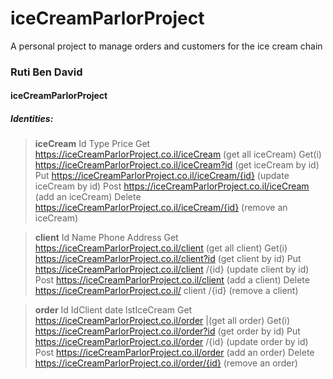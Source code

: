 # iceCreamParlorProject
A personal project to manage orders and customers for the ice cream chain
### Ruti Ben David
#### iceCreamParlorProject
##### Identities:
> __iceCream__ 
Id
Type
Price
Get  https://iceCreamParlorProject.co.il/iceCream (get all iceCream)
Get(i)  https://iceCreamParlorProject.co.il/iceCream?id (get iceCream by id)
Put  https://iceCreamParlorProject.co.il/iceCream/{id} (update iceCream by id)
Post   https://iceCreamParlorProject.co.il/iceCream (add an iceCream)
Delete   https://iceCreamParlorProject.co.il/iceCream/{id} (remove an iceCream)

> __client__
Id
Name
Phone
Address
Get   https://iceCreamParlorProject.co.il/client (get all client)
Get(i)  https://iceCreamParlorProject.co.il/client?id (get client by id)
Put  https://iceCreamParlorProject.co.il/client /{id} (update client by id)
Post   https://iceCreamParlorProject.co.il/client (add a client)
Delete https://iceCreamParlorProject.co.il/ client /{id} (remove a client)

> __order__
Id
IdClient
date
lstIceCream
Get  https://iceCreamParlorProject.co.il/order |(get all order)
Get(i) https://iceCreamParlorProject.co.il/order?id (get order by id)
Put  https://iceCreamParlorProject.co.il/order /{id} (update order by id)
Post   https://iceCreamParlorProject.co.il/order (add an order)
Delete https://iceCreamParlorProject.co.il/order/{id} (remove an order)

